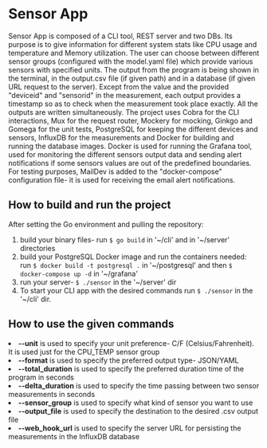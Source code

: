 # Sensor App
Sensor App is composed of a CLI tool, REST server and two DBs. Its purpose is to give
information for different system stats like CPU usage and temperature and Memory utilization.
The user can choose between different sensor groups (configured with the model.yaml
file) which provide various sensors with specified units. The output from the program is
being shown in the terminal, in the output.csv file (if given path) and in a database (if
given URL request to the server). Except from the value and the provided "deviceid" and "sensorid"
in the measurement, each output provides a timestamp so as to check when the
measurement took place exactly. All the outputs are written simultaneously.
The project uses Cobra for the CLI interactions, Mux for the request router, Mockery for mocking, 
Ginkgo and Gomega for the unit tests, PostgreSQL for
keeping the different devices and sensors, InfluxDB for the measurements and Docker for
building and running the database images. Docker is used for running the Grafana tool,
used for monitoring the different sensors output data and sending alert notifications if some
sensors values are out of the predefined boundaries.
For testing purposes, MailDev is added to the "docker-compose" configuration file- it is used for 
receiving the email alert notifications.
## How to build and run the project
After setting the Go environment and pulling the repository:  
1) build your binary files- run `$ go build` in '~/cli' and in '\~/server' directories  
2) build your PostgreSQL Docker image and run the containers needed:  
run `$ docker build -t postgresql .` in '\~/postgresql' and then `$ docker-compose up -d` in '~/grafana'  
3) run your server- `$ ./sensor` in the '~/server' dir  
4) To start your CLI app with the desired commands run `$ ./sensor` in the '~/cli' dir.
## How to use the given commands  
<li><b>--unit</b> is used to specify your unit preference- C/F (Celsius/Fahrenheit). It is used just for the CPU_TEMP sensor group</li>
<li><b>--format</b> is used to specify the preferred output type- JSON/YAML</li>
<li><b>--total_duration</b> is used to specify the preferred duration time of the program in seconds</li>
<li><b>--delta_duration</b> is used to specify the time passing between two sensor measurements in seconds</li>
<li><b>--sensor_group</b> is used to specify what kind of sensor you want to use</li>
<li><b>--output_file</b> is used to specify the destination to the desired .csv output file</li>
<li><b>--web_hook_url</b> is used to specify the server URL for persisting the measurements in the InfluxDB database</li>
